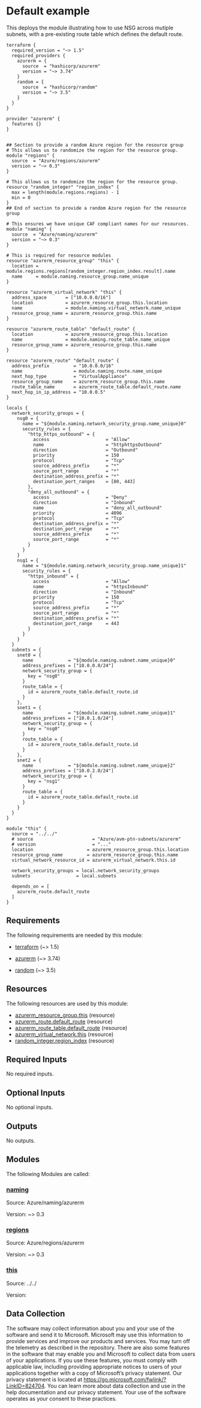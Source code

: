 <!-- BEGIN_TF_DOCS -->
# Default example

This deploys the module illustrating how to use NSG across mutiple subnets, with a pre-existing route table which defines the default route.

```hcl
terraform {
  required_version = "~> 1.5"
  required_providers {
    azurerm = {
      source  = "hashicorp/azurerm"
      version = "~> 3.74"
    }
    random = {
      source  = "hashicorp/random"
      version = "~> 3.5"
    }
  }
}

provider "azurerm" {
  features {}
}


## Section to provide a random Azure region for the resource group
# This allows us to randomize the region for the resource group.
module "regions" {
  source  = "Azure/regions/azurerm"
  version = "~> 0.3"
}

# This allows us to randomize the region for the resource group.
resource "random_integer" "region_index" {
  max = length(module.regions.regions) - 1
  min = 0
}
## End of section to provide a random Azure region for the resource group

# This ensures we have unique CAF compliant names for our resources.
module "naming" {
  source  = "Azure/naming/azurerm"
  version = "~> 0.3"
}

# This is required for resource modules
resource "azurerm_resource_group" "this" {
  location = module.regions.regions[random_integer.region_index.result].name
  name     = module.naming.resource_group.name_unique
}

resource "azurerm_virtual_network" "this" {
  address_space       = ["10.0.0.0/16"]
  location            = azurerm_resource_group.this.location
  name                = module.naming.virtual_network.name_unique
  resource_group_name = azurerm_resource_group.this.name
}

resource "azurerm_route_table" "default_route" {
  location            = azurerm_resource_group.this.location
  name                = module.naming.route_table.name_unique
  resource_group_name = azurerm_resource_group.this.name
}

resource "azurerm_route" "default_route" {
  address_prefix         = "10.0.0.0/16"
  name                   = module.naming.route.name_unique
  next_hop_type          = "VirtualAppliance"
  resource_group_name    = azurerm_resource_group.this.name
  route_table_name       = azurerm_route_table.default_route.name
  next_hop_in_ip_address = "10.0.0.5"
}

locals {
  network_security_groups = {
    nsg0 = {
      name = "${module.naming.network_security_group.name_unique}0"
      security_rules = {
        "http_https_outbound" = {
          access                     = "Allow"
          name                       = "httphttpsOutbound"
          direction                  = "Outbound"
          priority                   = 150
          protocol                   = "Tcp"
          source_address_prefix      = "*"
          source_port_range          = "*"
          destination_address_prefix = "*"
          destination_port_ranges    = [80, 443]
        },
        "deny_all_outbound" = {
          access                     = "Deny"
          direction                  = "Inbound"
          name                       = "deny_all_outbound"
          priority                   = 4096
          protocol                   = "Tcp"
          destination_address_prefix = "*"
          destination_port_range     = "*"
          source_address_prefix      = "*"
          source_port_range          = "*"
        }
      }
    }
    nsg1 = {
      name = "${module.naming.network_security_group.name_unique}1"
      security_rules = {
        "https_inbound" = {
          access                     = "Allow"
          name                       = "httpsInbound"
          direction                  = "Inbound"
          priority                   = 150
          protocol                   = "Tcp"
          source_address_prefix      = "*"
          source_port_range          = "*"
          destination_address_prefix = "*"
          destination_port_range     = 443
        }
      }
    }
  }
  subnets = {
    snet0 = {
      name             = "${module.naming.subnet.name_unique}0"
      address_prefixes = ["10.0.0.0/24"]
      network_security_group = {
        key = "nsg0"
      }
      route_table = {
        id = azurerm_route_table.default_route.id
      }
    },
    snet1 = {
      name             = "${module.naming.subnet.name_unique}1"
      address_prefixes = ["10.0.1.0/24"]
      network_security_group = {
        key = "nsg0"
      }
      route_table = {
        id = azurerm_route_table.default_route.id
      }
    },
    snet2 = {
      name             = "${module.naming.subnet.name_unique}2"
      address_prefixes = ["10.0.2.0/24"]
      network_security_group = {
        key = "nsg1"
      }
      route_table = {
        id = azurerm_route_table.default_route.id
      }
    }
  }
}

module "this" {
  source = "../../"
  # source                      = "Azure/avm-ptn-subnets/azurerm"
  # version                     = "..."
  location                    = azurerm_resource_group.this.location
  resource_group_name         = azurerm_resource_group.this.name
  virtual_network_resource_id = azurerm_virtual_network.this.id

  network_security_groups = local.network_security_groups
  subnets                 = local.subnets

  depends_on = [
    azurerm_route.default_route
  ]
}
```

<!-- markdownlint-disable MD033 -->
## Requirements

The following requirements are needed by this module:

- <a name="requirement_terraform"></a> [terraform](#requirement\_terraform) (~> 1.5)

- <a name="requirement_azurerm"></a> [azurerm](#requirement\_azurerm) (~> 3.74)

- <a name="requirement_random"></a> [random](#requirement\_random) (~> 3.5)

## Resources

The following resources are used by this module:

- [azurerm_resource_group.this](https://registry.terraform.io/providers/hashicorp/azurerm/latest/docs/resources/resource_group) (resource)
- [azurerm_route.default_route](https://registry.terraform.io/providers/hashicorp/azurerm/latest/docs/resources/route) (resource)
- [azurerm_route_table.default_route](https://registry.terraform.io/providers/hashicorp/azurerm/latest/docs/resources/route_table) (resource)
- [azurerm_virtual_network.this](https://registry.terraform.io/providers/hashicorp/azurerm/latest/docs/resources/virtual_network) (resource)
- [random_integer.region_index](https://registry.terraform.io/providers/hashicorp/random/latest/docs/resources/integer) (resource)

<!-- markdownlint-disable MD013 -->
## Required Inputs

No required inputs.

## Optional Inputs

No optional inputs.

## Outputs

No outputs.

## Modules

The following Modules are called:

### <a name="module_naming"></a> [naming](#module\_naming)

Source: Azure/naming/azurerm

Version: ~> 0.3

### <a name="module_regions"></a> [regions](#module\_regions)

Source: Azure/regions/azurerm

Version: ~> 0.3

### <a name="module_this"></a> [this](#module\_this)

Source: ../../

Version:

<!-- markdownlint-disable-next-line MD041 -->
## Data Collection

The software may collect information about you and your use of the software and send it to Microsoft. Microsoft may use this information to provide services and improve our products and services. You may turn off the telemetry as described in the repository. There are also some features in the software that may enable you and Microsoft to collect data from users of your applications. If you use these features, you must comply with applicable law, including providing appropriate notices to users of your applications together with a copy of Microsoft’s privacy statement. Our privacy statement is located at <https://go.microsoft.com/fwlink/?LinkID=824704>. You can learn more about data collection and use in the help documentation and our privacy statement. Your use of the software operates as your consent to these practices.
<!-- END_TF_DOCS -->